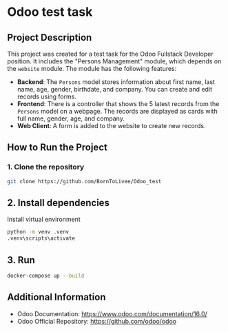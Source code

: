 # Odoo test task


## Project Description

This project was created for a test task for the Odoo Fullstack Developer position. It includes the "Persons Management" module, which depends on the `website` module. The module has the following features:

- **Backend**: The `Persons` model stores information about first name, last name, age, gender, birthdate, and company. You can create and edit records using forms.
- **Frontend**: There is a controller that shows the 5 latest records from the `Persons` model on a webpage. The records are displayed as cards with full name, gender, age, and company.
- **Web Client**: A form is added to the website to create new records.

## How to Run the Project

### 1. Clone the repository

```bash
git clone https://github.com/BornToLivee/Odoo_test
```

## 2. Install dependencies
Install virtual environment
```bash
python -m venv .venv
.venv\scripts\activate
```

## 3. Run
```bash
docker-compose up --build
```

## Additional Information
- Odoo Documentation: https://www.odoo.com/documentation/16.0/
- Odoo Official Repository: https://github.com/odoo/odoo
